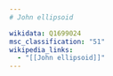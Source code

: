 ```yaml
---
# John ellipsoid

wikidata: Q1699024
msc_classification: "51"
wikipedia_links:
  - "[[John ellipsoid]]"
---
```

